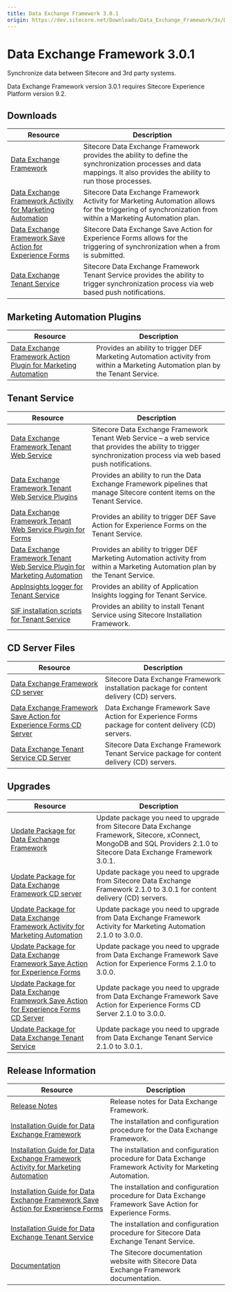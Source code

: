 ```yaml
---
title: Data Exchange Framework 3.0.1
origin: https://dev.sitecore.net/Downloads/Data_Exchange_Framework/3x/Data_Exchange_Framework_301.aspx
---
```


# Data Exchange Framework 3.0.1

Synchronize data between Sitecore and 3rd party systems.

  <Alert variant='warning' mb={4}>
    <AlertIcon />
    Data Exchange Framework version 3.0.1 requires Sitecore Experience Platform version 9.2.
  </Alert>
  

## Downloads

 | Resource | Description |
 | --- | --- |
 | [Data Exchange Framework](https://sitecoredev.azureedge.net/~/media/52C328254F62456BA721E8327EA647A7.ashx?date=20191219T102914) | Sitecore Data Exchange Framework provides the ability to define the synchronization processes and data mappings. It also provides the ability to run those processes. |
 | [Data Exchange Framework Activity for Marketing Automation](https://sitecoredev.azureedge.net/~/media/A2C447BB57614875B1530A200BC6A712.ashx?date=20191010T094715) | Sitecore Data Exchange Framework Activity for Marketing Automation allows for the triggering of synchronization from within a Marketing Automation plan. |
 | [Data Exchange Framework Save Action for Experience Forms](https://sitecoredev.azureedge.net/~/media/2038CFA7E9914B9E88955FFB8C7501E1.ashx?date=20191010T094838) | Sitecore Data Exchange Save Action for Experience Forms allows for the triggering of synchronization when a from is submitted. |
 | [Data Exchange Tenant Service](https://sitecoredev.azureedge.net/~/media/E3E32405E76B441C94297E54333DAB41.ashx?date=20191219T103007) | Sitecore Data Exchange Framework Tenant Service provides the ability to trigger synchronization process via web based push notifications. |

## Marketing Automation Plugins

 | Resource | Description |
 | --- | --- |
 | [Data Exchange Framework Action Plugin for Marketing Automation](https://sitecoredev.azureedge.net/~/media/CF46E5613AE54E018EE27EA8C6B8C2FC.ashx?date=20191010T100030) | Provides an ability to trigger DEF Marketing Automation activity from within a Marketing Automation plan by the Tenant Service. |

## Tenant Service

 | Resource | Description |
 | --- | --- |
 | [Data Exchange Framework Tenant Web Service](https://sitecoredev.azureedge.net/~/media/CD05D349BBCE4DF59766F0CCD7EAA840.ashx?date=20191219T103113) | Sitecore Data Exchange Framework Tenant Web Service – a web service that provides the ability to trigger synchronization process via web based push notifications. |
 | [Data Exchange Framework Tenant Web Service Plugins](https://sitecoredev.azureedge.net/~/media/505123BC06864E0F93FEB2F29E269C55.ashx?date=20191219T103146) | Provides an ability to run the Data Exchange Framework pipelines that manage Sitecore content items on the Tenant Service. |
 | [Data Exchange Framework Tenant Web Service Plugin for Forms](https://sitecoredev.azureedge.net/~/media/9D0AEE6EF1104384BA156191E13296A5.ashx?date=20191010T100839) | Provides an ability to trigger DEF Save Action for Experience Forms on the Tenant Service. |
 | [Data Exchange Framework Tenant Web Service Plugin for Marketing Automation](https://sitecoredev.azureedge.net/~/media/E10E78AD9E734E51A702397FC147FD55.ashx?date=20191010T101014) | Provides an ability to trigger DEF Marketing Automation activity from within a Marketing Automation plan by the Tenant Service. |
 | [AppInsights logger for Tenant Service](https://sitecoredev.azureedge.net/~/media/B1CA80D318534F4CB68A87D41066FA93.ashx?date=20191010T101130) | Provides an ability of Application Insights logging for Tenant Service. |
 | [SIF installation scripts for Tenant Service](https://sitecoredev.azureedge.net/~/media/7427B51FAB2E497695F43458AE61136E.ashx?date=20191219T103218) | Provides an ability to install Tenant Service using Sitecore Installation Framework. |

## CD Server Files

 | Resource | Description |
 | --- | --- |
 | [Data Exchange Framework CD server](https://sitecoredev.azureedge.net/~/media/EBEB35A9EDE1422494E89BFF0D3A1ED2.ashx?date=20191219T103306) | Sitecore Data Exchange Framework installation package for content delivery (CD) servers. |
 | [Data Exchange Framework Save Action for Experience Forms CD Server](https://sitecoredev.azureedge.net/~/media/69ED4286A96145C9BE55123A7104B9C8.ashx?date=20191010T101548) | Data Exchange Framework Save Action for Experience Forms package for content delivery (CD) servers. |
 | [Data Exchange Tenant Service CD Server](https://sitecoredev.azureedge.net/~/media/5ED2810E0346481D8C51314C9AB3337F.ashx?date=20191219T103339) | Sitecore Data Exchange Framework Tenant Service package for content delivery (CD) servers. |

## Upgrades

 | Resource | Description |
 | --- | --- |
 | [Update Package for Data Exchange Framework](https://sitecoredev.azureedge.net/~/media/09F2BC62A5894804B291128F8E1AAFD5.ashx?date=20191219T103423) | Update package you need to upgrade from Sitecore Data Exchange Framework, Sitecore, xConnect, MongoDB and SQL Providers 2.1.0 to Sitecore Data Exchange Framework 3.0.1. |
 | [Update Package for Data Exchange Framework CD server](https://sitecoredev.azureedge.net/~/media/0539E798345C48A5B9255E3CD98A3871.ashx?date=20191219T103503) | Update package you need to upgrade from Sitecore Data Exchange Framework 2.1.0 to 3.0.1 for content delivery (CD) servers. |
 | [Update Package for Data Exchange Framework Activity for Marketing Automation](https://sitecoredev.azureedge.net/~/media/52911447151D4698B1D746ED4F438704.ashx?date=20191010T102528) | Update package you need to upgrade from Data Exchange Framework Activity for Marketing Automation 2.1.0 to 3.0.0. |
 | [Update Package for Data Exchange Framework Save Action for Experience Forms](https://sitecoredev.azureedge.net/~/media/45148642CF8E440FB69E33E1E3CD3961.ashx?date=20191010T102747) | Update package you need to upgrade from Data Exchange Framework Save Action for Experience Forms 2.1.0 to 3.0.0. |
 | [Update Package for Data Exchange Framework Save Action for Experience Forms CD Server](https://sitecoredev.azureedge.net/~/media/31702B66F1C24AE2B81F81295629D0A5.ashx?date=20191010T102916) | Update package you need to upgrade from Data Exchange Framework Save Action for Experience Forms CD Server 2.1.0 to 3.0.0. |
 | [Update Package for Data Exchange Tenant Service](https://sitecoredev.azureedge.net/~/media/FB4ED77A04E84D298952C8795CD7A289.ashx?date=20191219T103538) | Update package you need to upgrade from Data Exchange Tenant Service 2.1.0 to 3.0.1. |

## Release Information

 | Resource | Description |
 | --- | --- |
 | [Release Notes](/downloads/Data%20Exchange%20Framework/3x/Data%20Exchange%20Framework%20301/Release%20Notes) | Release notes for Data Exchange Framework. |
 | [Installation Guide for Data Exchange Framework](https://sitecoredev.azureedge.net/~/media/73882F3385B841F390DA88097666AB38.ashx?date=20201117T115223) | The installation and configuration procedure for the Data Exchange Framework. |
 | [Installation Guide for Data Exchange Framework Activity for Marketing Automation](https://sitecoredev.azureedge.net/~/media/BBDCEEBB48894977ADD8DA2D40753FA4.ashx?date=20191210T134611) | The installation and configuration procedure for Data Exchange Framework Activity for Marketing Automation. |
 | [Installation Guide for Data Exchange Framework Save Action for Experience Forms](https://sitecoredev.azureedge.net/~/media/33685917898548EC91DA61C53EFEFFD4.ashx?date=20191021T103329) | The installation and configuration procedure for Data Exchange Framework Save Action for Experience Forms. |
 | [Installation Guide for Data Exchange Tenant Service](https://sitecoredev.azureedge.net/~/media/47599469EC54487BBED5EDC9F0105041.ashx?date=20191219T103641) | The installation and configuration procedure for Sitecore Data Exchange Tenant Service. |
 | [Documentation](https://doc.sitecore.com/developers/def/30/data-exchange-framework/en/index-en.html) | The Sitecore documentation website with Sitecore Data Exchange Framework documentation. |